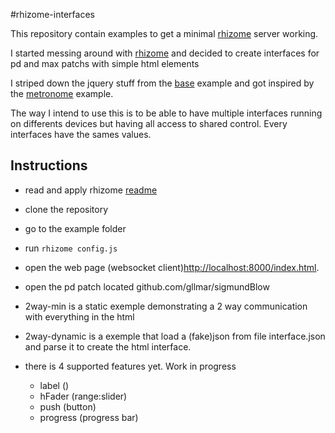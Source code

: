 #rhizome-interfaces

This repository contain examples to get a minimal [rhizome](https://github.com/sebpiq/rhizome) server working. 

I started messing around with [rhizome](https://github.com/sebpiq/rhizome) and decided to create interfaces for pd and max patchs with simple html elements

I striped down the jquery stuff from the [base](https://github.com/sebpiq/rhizome/tree/master/examples/base) example and got inspired by the [metronome](https://github.com/sebpiq/rhizome/tree/master/examples/metronome) example.  

The way I intend to use this is to be able to have multiple interfaces running on differents devices but having all access to shared control.  Every interfaces have the sames values.

 

Instructions
--------------

* read and apply rhizome [readme](https://github.com/sebpiq/rhizome)
* clone the repository 
* go to the example folder 
* run `rhizome config.js`
* open the web page (websocket client)[http://localhost:8000/index.html](http://localhost:8000/index.html).

* open the pd patch located github.com/gllmar/sigmundBlow

* 2way-min is a static exemple demonstrating a 2 way communication with everything in the html
* 2way-dynamic is a exemple that load a (fake)json from file interface.json and parse it to create the html interface. 
* there is 4 supported features yet.  Work in progress
	* label ()
	* hFader (range:slider)
	* push 	(button)
	* progress (progress bar)

